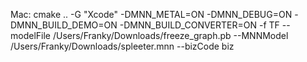 Mac:
cmake .. -G "Xcode" -DMNN_METAL=ON -DMNN_DEBUG=ON -DMNN_BUILD_DEMO=ON -DMNN_BUILD_CONVERTER=ON
-f TF --modelFile /Users/Franky/Downloads/freeze_graph.pb --MNNModel /Users/Franky/Downloads/spleeter.mnn --bizCode biz